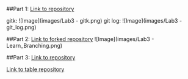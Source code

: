 ##Part 1:
[Link to repository](https://github.com/colegregory/lab3part1)

gitk:
![Image](images/Lab3 - gitk.png)
git log:
![Image](images/Lab3 - git_log.png)

##Part 2:
[Link to forked repository](https://github.com/colegregory/Spoon-Knife)
![Image](images/Lab3 - Learn_Branching.png)

##Part 3:
[Link to repository](https://github.com/colegregory/courseproject/tree/master)

[Link to table repository](https://github.com/jemzlee/Story-Spring2017)

